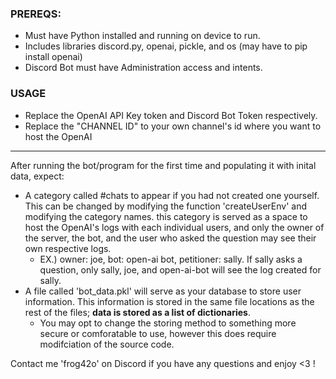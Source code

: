 ### PREREQS:
- Must have Python installed and running on device to run.
- Includes libraries discord.py, openai, pickle, and os (may have to pip install openai)
- Discord Bot must have Administration access and intents. 

### USAGE
- Replace the OpenAI API Key token and Discord Bot Token respectively.
- Replace the "CHANNEL ID" to your own channel's id where you want to host the OpenAI
----------------------------------------------------------------------------------
After running the bot/program for the first time and populating it with inital data, expect:
- A category called #chats to appear if you had not created one yourself. This can be changed by modifying the function 'createUserEnv' and modifying the category names. this category is served as a space to host the OpenAI's logs with each individual users, and only the owner of the server, the bot, and the user who asked the question may see their own respective logs. 
  - EX.) owner: joe, bot: open-ai bot, petitioner: sally. If sally asks a question, only sally, joe, and open-ai-bot will see the log created for sally.
- A file called 'bot_data.pkl' will serve as your database to store user information. This information is stored in the same file locations as the rest of the files; **data is stored as a list of dictionaries**. 
  - You may opt to change the storing method to something more secure or comforatable to use, however this does require modifciation of the source code. 


Contact me 'frog42o' on Discord if you have any questions and enjoy <3 !


